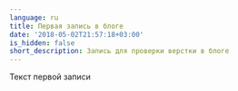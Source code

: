 ```yaml
---
language: ru
title: Первая запись в блоге
date: '2018-05-02T21:57:18+03:00'
is_hidden: false
short_description: Запись для проверки верстки в блоге
---
```

Текст первой записи
